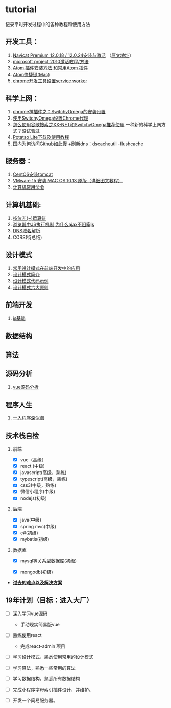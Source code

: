 # tutorial
记录平时开发过程中的各种教程和使用方法

## 开发工具：
1. [Navicat Premium 12.0.18 / 12.0.24安装与激活](./database/Navicat安装与激活.md) （[原文地址](https://www.jianshu.com/p/42a33b0dda9c "https://www.jianshu.com/p/42a33b0dda9c")）
2. [microsoft project 2010激活教程/方法](https://jingyan.baidu.com/article/27fa73265206c446f9271f42.html) 
3. [Atom 插件安装方法 和常用Atom 插件](https://www.jianshu.com/p/d199561d3c31)
4. [Atom快捷键(Mac)]([http://www.rainyleo.com/2016/08/13/%E5%BF%AB%E6%8D%B7%E9%94%AE/](http://www.rainyleo.com/2016/08/13/快捷键/))
5. [chrome开发工具设置service worker](https://developers.google.com/web/fundamentals/primers/service-workers/lifecycle#update_on_reload)

## 科学上网：
1. [chrome神插件之：SwitchyOmega的安装设置](https://www.cnblogs.com/LyndonMario/p/9326176.html) 
2. [使用SwitchyOmega设置Chrome代理](https://blog.csdn.net/qq_31851531/article/details/78410146) 
3. [怎么使用谷歌搜索之XX-NET和SwitchyOmega推荐使用](https://blog.csdn.net/csuzhaoqinghui/article/details/53391848) 一种新的科学上网方式？没试验过
4. [Potatso Lite下载及使用教程](https://ssr.tools/125)
5. [国内为何访问Github如此慢](https://www.wangmaoxian.com/201808/%E5%9B%BD%E5%86%85%E4%B8%BA%E4%BD%95%E8%AE%BF%E9%97%AEGithub%E5%A6%82%E6%AD%A4%E6%85%A2/) +刷新dns：dscacheutil -flushcache



## 服务器：
1. [CentOS安装tomcat](https://linuxize.com/post/how-to-install-tomcat-9-on-centos-7/) 
2. [VMware 15 安装 MAC OS 10.13 原版（详细图文教程）](https://blog.csdn.net/ztx114/article/details/86133295) 
3. [计算机常用命令](https://github.com/petsgre/tutorial/blob/master/notes/command.md)

## 计算机基础:
1. [按位非(~)运算符](https://www.cnblogs.com/moqiutao/p/6275483.html)
2. [浏览器中JS执行机制,为什么ajax不阻塞js](https://juejin.im/post/5b0e84d0f265da08c86fa580)
3. [DNS域名解析](https://juejin.im/entry/599109d46fb9a03c4c270f82)
4. CORS(待总结)

## 设计模式
1. [常用设计模式在前端开发中的应用](https://zhuanlan.zhihu.com/p/41423006)
2. [设计模式简介](https://www.runoob.com/design-pattern/design-pattern-intro.html)
3. [设计模式代码示例](./design_patterns)
4. [设计模式六大原则](http://www.uml.org.cn/sjms/201211023.asp)

## 前端开发

1. [js基础](./前端开发)

## 数据结构

## 算法

## 源码分析

1. [vue源码分析](./源码分析/vue)

## 程序人生

1. [一入程序深似海](./程序人生/5.22.md)

## 技术栈自检

1. 前端

	- [x] vue（高级）
	- [x] react (中级)
	- [x] javascript(高级，熟练)
	- [x] typescript(高级，熟练)
	- [x] css3(中级，熟练)
	- [x] 微信小程序(中级)
	- [x] nodejs(初级)

2. 后端

	- [x] java(中级)
	- [x] spring mvc(中级)
	- [x] c#(初级)
	- [x] mybatis(初级)

3. 数据库

	- [x] mysql等关系型数据库(初级)
	- [x] mongodb(初级)


- [**过去的难点以及解决方案**](./项目难点及解决方案)

## 19年计划（目标：进入大厂）

- [ ] 深入学习vue源码
	- 手动现实简易版vue
- [ ] 熟练使用react
	- 完成react-admin 项目
- [ ] 学习设计模式，熟悉使用常用的设计模式
- [ ] 学习算法，熟悉一些常用的算法
- [ ] 学习数据结构，熟悉所有数据结构
- [ ] 完成小程序字母索引插件设计，并维护。
- [ ] 开发一个简易服务器。



